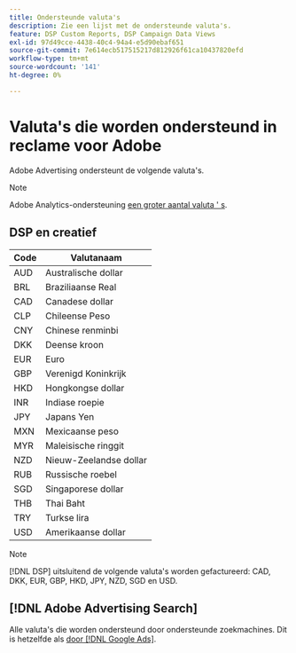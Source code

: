 ```yaml
---
title: Ondersteunde valuta's
description: Zie een lijst met de ondersteunde valuta's.
feature: DSP Custom Reports, DSP Campaign Data Views
exl-id: 97d49cce-4438-40c4-94a4-e5d90ebaf651
source-git-commit: 7e614ecb517515217d812926f61ca10437820efd
workflow-type: tm+mt
source-wordcount: '141'
ht-degree: 0%

---
```


# Valuta&#39;s die worden ondersteund in reclame voor Adobe

Adobe Advertising ondersteunt de volgende valuta&#39;s.

>[!NOTE]
>
>Adobe Analytics-ondersteuning [een groter aantal valuta &#39; s](https://experienceleague.adobe.com/docs/analytics/admin/admin-tools/currency.html).

## DSP en creatief

| Code | Valutanaam |
| ------ | -------------- |
| AUD | Australische dollar |
| BRL | Braziliaanse Real |
| CAD | Canadese dollar |
| CLP | Chileense Peso |
| CNY | Chinese renminbi |
| DKK | Deense kroon |
| EUR | Euro |
| GBP | Verenigd Koninkrijk |
| HKD | Hongkongse dollar |
| INR | Indiase roepie |
| JPY | Japans Yen |
| MXN | Mexicaanse peso |
| MYR | Maleisische ringgit |
| NZD | Nieuw-Zeelandse dollar |
| RUB | Russische roebel |
| SGD | Singaporese dollar |
| THB | Thai Baht |
| TRY | Turkse lira |
| USD | Amerikaanse dollar |

>[!NOTE]
>
> [!DNL DSP] uitsluitend de volgende valuta&#39;s worden gefactureerd: CAD, DKK, EUR, GBP, HKD, JPY, NZD, SGD en USD.

## [!DNL Adobe Advertising Search]

Alle valuta&#39;s die worden ondersteund door ondersteunde zoekmachines. Dit is hetzelfde als [door [!DNL Google Ads]](https://developers.google.com/adwords/api/docs/appendix/codes-formats#currency-codes).
